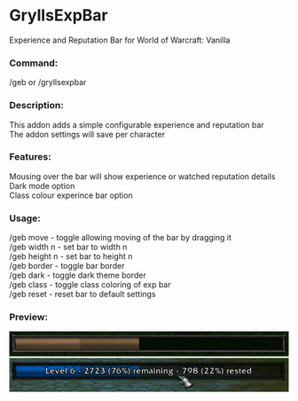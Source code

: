 # GryllsExpBar
Experience and Reputation Bar for World of Warcraft: Vanilla

### Command:<br>
/geb or /gryllsexpbar

### Description:<br>
This addon adds a simple configurable experience and reputation bar<br>
The addon settings will save per character<br>

### Features:<br>
Mousing over the bar will show experience or watched reputation details<br>
Dark mode option<br>
Class colour experince bar option<br>

### Usage:<br>
/geb move - toggle allowing moving of the bar by dragging it<br>
/geb width n - set bar to width n<br>
/geb height n - set bar to height n<br>
/geb border - toggle bar border<br>
/geb dark - toggle dark theme border<br>
/geb class - toggle class coloring of exp bar<br>
/geb reset - reset bar to default settings<br>

### Preview:<br>
![1](https://raw.githubusercontent.com/GryllsAddons/AddonPreviews/main/GryllsExpBar/GEB1.png)
![2](https://raw.githubusercontent.com/GryllsAddons/AddonPreviews/main/GryllsExpBar/GEB2.png)
